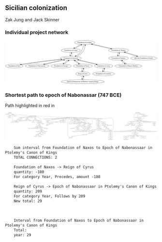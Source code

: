 ## Sicilian colonization

Zak Jung and Jack Skinner


### Individual project network

[![network](sicily.png) ](sicily.png)


### Shortest path to epoch of Nabonassar (747 BCE)

Path highlighted in red in

[![network](naxos.png) ](naxos.png)

        Sum interval from Foundation of Naxos to Epoch of Nabonassaar in Ptolemy's Canon of Kings
        TOTAL CONNECTIONS: 2

        Foundation of Naxos -> Reign of Cyrus
        quantity: -180
        For category Year, Precedes, amount -180

        Reign of Cyrus -> Epoch of Nabonassaar in Ptolemy's Canon of Kings
        quantity: 209
        For category Year, Follows by 209
        New total: 29



        Interval from Foundation of Naxos to Epoch of Nabonassaar in Ptolemy's Canon of Kings
        Total:
        year: 29

